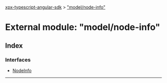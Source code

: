 [xpx-typescript-angular-sdk](../README.md) > ["model/node-info"](../modules/_model_node_info_.md)

# External module: "model/node-info"

## Index

### Interfaces

* [NodeInfo](../interfaces/_model_node_info_.nodeinfo.md)

---

